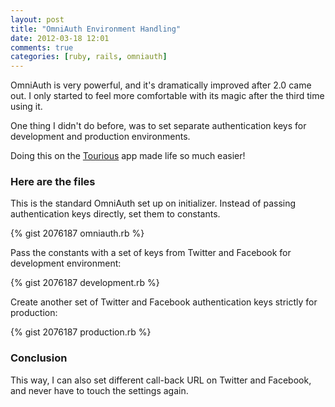 ```yaml
---
layout: post
title: "OmniAuth Environment Handling"
date: 2012-03-18 12:01
comments: true
categories: [ruby, rails, omniauth]
---
```


OmniAuth is very powerful, and it's dramatically improved after 2.0 came out. I only started to feel more comfortable with its magic after the third time using it.

One thing I didn't do before, was to set separate authentication keys
for development and production environments.

Doing this on the <a href="http://tourious.co/">Tourious</a> app made life so much easier!

<h3>Here are the files</h3>

This is the standard OmniAuth set up on initializer. Instead of passing authentication keys directly, set them to constants.

{% gist 2076187 omniauth.rb %}

Pass the constants with a set of keys from Twitter and Facebook for
development environment:

{% gist 2076187 development.rb %}

Create another set of Twitter and Facebook authentication keys strictly for production:

{% gist 2076187 production.rb %}

<h3> Conclusion </h3>

This way, I can also set different call-back URL on Twitter and Facebook, and never have to touch the settings again.
